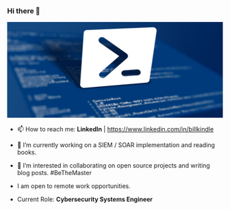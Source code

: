 ### Hi there 👋

![header image](https://github.com/billkindle/billkindle/blob/master/images/powershell.jpg)

- 📫 How to reach me: **LinkedIn** | https://www.linkedin.com/in/billkindle

- 🔭 I’m currently working on a SIEM / SOAR implementation and reading books. 
- 👯 I’m interested in collaborating on open source projects and writing blog posts. #BeTheMaster
- I am open to remote work opportunities. 

- Current Role: **Cybersecurity Systems Engineer**
